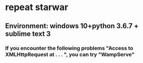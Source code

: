 # repeat starwar

##  Environment: windows 10+python 3.6.7 + sublime text 3

### If you encounter the following problems "Access to XMLHttpRequest at . . . ", you can try "**WampServe**" 